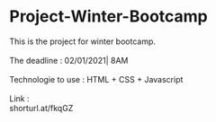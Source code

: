 # Project-Winter-Bootcamp
This is the project for winter bootcamp.\
\
The deadline : 02/01/2021| 8AM \
\
Technologie to use : HTML + CSS + Javascript\
\
Link :\
shorturl.at/fkqGZ


